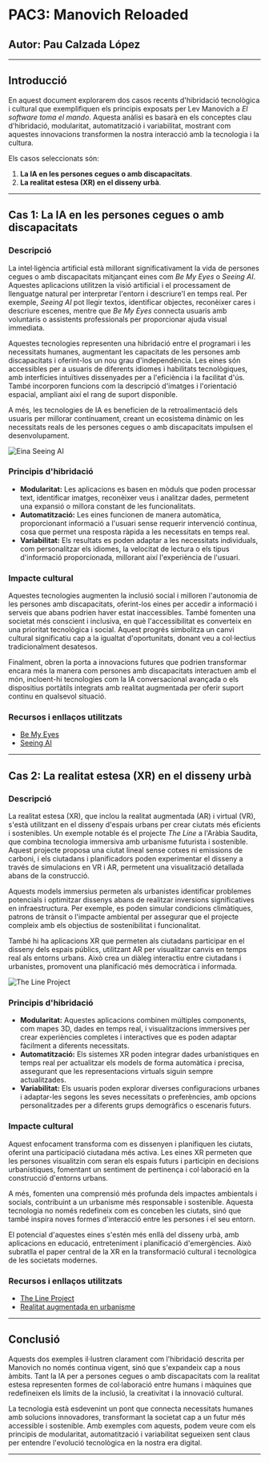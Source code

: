 # PAC3: Manovich Reloaded

## Autor: Pau Calzada López

---

## Introducció

En aquest document explorarem dos casos recents d'hibridació tecnològica i cultural que exemplifiquen els principis exposats per Lev Manovich a *El software toma el mando*. Aquesta anàlisi es basarà en els conceptes clau d'hibridació, modularitat, automatització i variabilitat, mostrant com aquestes innovacions transformen la nostra interacció amb la tecnologia i la cultura.

Els casos seleccionats són:

1. **La IA en les persones cegues o amb discapacitats**.
2. **La realitat estesa (XR) en el disseny urbà**.

---

## Cas 1: La IA en les persones cegues o amb discapacitats

### Descripció

La intel·ligència artificial està millorant significativament la vida de persones cegues o amb discapacitats mitjançant eines com *Be My Eyes* o *Seeing AI*. Aquestes aplicacions utilitzen la visió artificial i el processament de llenguatge natural per interpretar l'entorn i descriure'l en temps real. Per exemple, *Seeing AI* pot llegir textos, identificar objectes, reconèixer cares i descriure escenes, mentre que *Be My Eyes* connecta usuaris amb voluntaris o assistents professionals per proporcionar ajuda visual immediata.

Aquestes tecnologies representen una hibridació entre el programari i les necessitats humanes, augmentant les capacitats de les persones amb discapacitats i oferint-los un nou grau d'independència. Les eines són accessibles per a usuaris de diferents idiomes i habilitats tecnològiques, amb interfícies intuïtives dissenyades per a l'eficiència i la facilitat d'ús. També incorporen funcions com la descripció d'imatges i l'orientació espacial, ampliant així el rang de suport disponible.

A més, les tecnologies de IA es beneficien de la retroalimentació dels usuaris per millorar contínuament, creant un ecosistema dinàmic on les necessitats reals de les persones cegues o amb discapacitats impulsen el desenvolupament.

![Eina Seeing AI](https://pub-c2c1d9230f0b4abb9b0d2d95e06fd4ef.r2.dev/sites/61/2023/12/Microsoft-Seeing-AI-Android-channels.jpg)

### Principis d'hibridació

- **Modularitat:** Les aplicacions es basen en mòduls que poden processar text, identificar imatges, reconèixer veus i analitzar dades, permetent una expansió o millora constant de les funcionalitats.
- **Automatització:** Les eines funcionen de manera automàtica, proporcionant informació a l'usuari sense requerir intervenció contínua, cosa que permet una resposta ràpida a les necessitats en temps real.
- **Variabilitat:** Els resultats es poden adaptar a les necessitats individuals, com personalitzar els idiomes, la velocitat de lectura o els tipus d'informació proporcionada, millorant així l'experiència de l'usuari.

### Impacte cultural

Aquestes tecnologies augmenten la inclusió social i milloren l'autonomia de les persones amb discapacitats, oferint-los eines per accedir a informació i serveis que abans podrien haver estat inaccessibles. També fomenten una societat més conscient i inclusiva, en què l'accessibilitat es converteix en una prioritat tecnològica i social. Aquest progrés simbolitza un canvi cultural significatiu cap a la igualtat d'oportunitats, donant veu a col·lectius tradicionalment desatesos.

Finalment, obren la porta a innovacions futures que podrien transformar encara més la manera com persones amb discapacitats interactuen amb el món, incloent-hi tecnologies com la IA conversacional avançada o els dispositius portàtils integrats amb realitat augmentada per oferir suport continu en qualsevol situació.

### Recursos i enllaços utilitzats

- [Be My Eyes](https://www.bemyeyes.com)
- [Seeing AI](https://www.microsoft.com/en-us/ai/seeing-ai)

---

## Cas 2: La realitat estesa (XR) en el disseny urbà

### Descripció

La realitat estesa (XR), que inclou la realitat augmentada (AR) i virtual (VR), s'està utilitzant en el disseny d'espais urbans per crear ciutats més eficients i sostenibles. Un exemple notable és el projecte *The Line* a l'Aràbia Saudita, que combina tecnologia immersiva amb urbanisme futurista i sostenible. Aquest projecte proposa una ciutat lineal sense cotxes ni emissions de carboni, i els ciutadans i planificadors poden experimentar el disseny a través de simulacions en VR i AR, permetent una visualització detallada abans de la construcció.

Aquests models immersius permeten als urbanistes identificar problemes potencials i optimitzar dissenys abans de realitzar inversions significatives en infraestructura. Per exemple, es poden simular condicions climàtiques, patrons de trànsit o l'impacte ambiental per assegurar que el projecte compleix amb els objectius de sostenibilitat i funcionalitat.

També hi ha aplicacions XR que permeten als ciutadans participar en el disseny dels espais públics, utilitzant AR per visualitzar canvis en temps real als entorns urbans. Això crea un diàleg interactiu entre ciutadans i urbanistes, promovent una planificació més democràtica i informada.

![The Line Project](https://neom.scene7.com/is/image/neom/line-c58-g-no-gradient?wid=1920&hei=1120)

### Principis d'hibridació

- **Modularitat:** Aquestes aplicacions combinen múltiples components, com mapes 3D, dades en temps real, i visualitzacions immersives per crear experiències completes i interactives que es poden adaptar fàcilment a diferents necessitats.
- **Automatització:** Els sistemes XR poden integrar dades urbanístiques en temps real per actualitzar els models de forma automàtica i precisa, assegurant que les representacions virtuals siguin sempre actualitzades.
- **Variabilitat:** Els usuaris poden explorar diverses configuracions urbanes i adaptar-les segons les seves necessitats o preferències, amb opcions personalitzades per a diferents grups demogràfics o escenaris futurs.

### Impacte cultural

Aquest enfocament transforma com es dissenyen i planifiquen les ciutats, oferint una participació ciutadana més activa. Les eines XR permeten que les persones visualitzin com seran els espais futurs i participin en decisions urbanístiques, fomentant un sentiment de pertinença i col·laboració en la construcció d'entorns urbans.

A més, fomenten una comprensió més profunda dels impactes ambientals i socials, contribuint a un urbanisme més responsable i sostenible. Aquesta tecnologia no només redefineix com es conceben les ciutats, sinó que també inspira noves formes d'interacció entre les persones i el seu entorn.

El potencial d'aquestes eines s'estén més enllà del disseny urbà, amb aplicacions en educació, entreteniment i planificació d'emergències. Això subratlla el paper central de la XR en la transformació cultural i tecnològica de les societats modernes.

### Recursos i enllaços utilitzats

- [The Line Project](https://www.neom.com/line)
- [Realitat augmentada en urbanisme](https://www.xataka.com/realidad-virtual-aumentada/realidad-extendida)

---

## Conclusió

Aquests dos exemples il·lustren clarament com l'hibridació descrita per Manovich no només continua vigent, sinó que s'expandeix cap a nous àmbits. Tant la IA per a persones cegues o amb discapacitats com la realitat estesa representen formes de col·laboració entre humans i màquines que redefineixen els límits de la inclusió, la creativitat i la innovació cultural.

La tecnologia està esdevenint un pont que connecta necessitats humanes amb solucions innovadores, transformant la societat cap a un futur més accessible i sostenible. Amb exemples com aquests, podem veure com els principis de modularitat, automatització i variabilitat segueixen sent claus per entendre l'evolució tecnològica en la nostra era digital.

---
